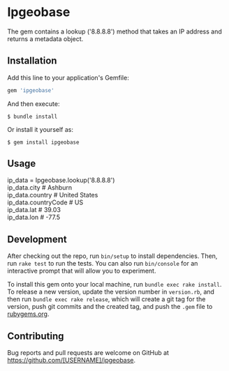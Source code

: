 # Ipgeobase

The gem contains a lookup ('8.8.8.8') method that takes an IP address and returns a metadata object.

## Installation

Add this line to your application's Gemfile:

```ruby
gem 'ipgeobase'
```

And then execute:

    $ bundle install

Or install it yourself as:

    $ gem install ipgeobase

## Usage

ip_data = Ipgeobase.lookup('8.8.8.8')  
ip_data.city # Ashburn  
ip_data.country # United States  
ip_data.countryCode # US  
ip_data.lat # 39.03  
ip_data.lon # -77.5

## Development

After checking out the repo, run `bin/setup` to install dependencies. Then, run `rake test` to run the tests. You can also run `bin/console` for an interactive prompt that will allow you to experiment.

To install this gem onto your local machine, run `bundle exec rake install`. To release a new version, update the version number in `version.rb`, and then run `bundle exec rake release`, which will create a git tag for the version, push git commits and the created tag, and push the `.gem` file to [rubygems.org](https://rubygems.org).

## Contributing

Bug reports and pull requests are welcome on GitHub at https://github.com/[USERNAME]/ipgeobase.
